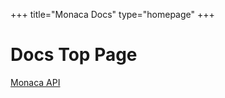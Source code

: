 +++
title="Monaca Docs"
type="homepage"
+++

# Docs Top Page

[Monaca API](reference)

<style>
#sidebar {
    display: none;
}

</style>
